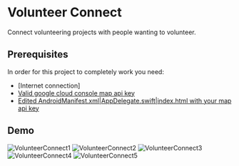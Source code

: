 # Volunteer Connect

Connect volunteering projects with people wanting to volunteer.

## Prerequisites

In order for this project to completely work you need:

- [Internet connection]
- [Valid google cloud console map api key](https://console.cloud.google.com/google/maps-apis/overview)
- [Edited AndroidManifest.xml|AppDelegate.swift|index.html with your map api key](https://codelabs.developers.google.com/codelabs/google-maps-in-flutter#3)


## Demo

![VolunteerConnect1](https://github.com/ostweg/Entrepreneurship/blob/main/demo/VolunteerConnect1.PNG)
![VolunteerConnect2](https://github.com/ostweg/Entrepreneurship/blob/main/demo/VolunteerConnect2.PNG)
![VolunteerConnect3](https://github.com/ostweg/Entrepreneurship/blob/main/demo/VolunteerConnect3.PNG)
![VolunteerConnect4](https://github.com/ostweg/Entrepreneurship/blob/main/demo/VolunteerConnect4.PNG)
![VolunteerConnect5](https://github.com/ostweg/Entrepreneurship/blob/main/demo/VolunteerConnect5.PNG)
